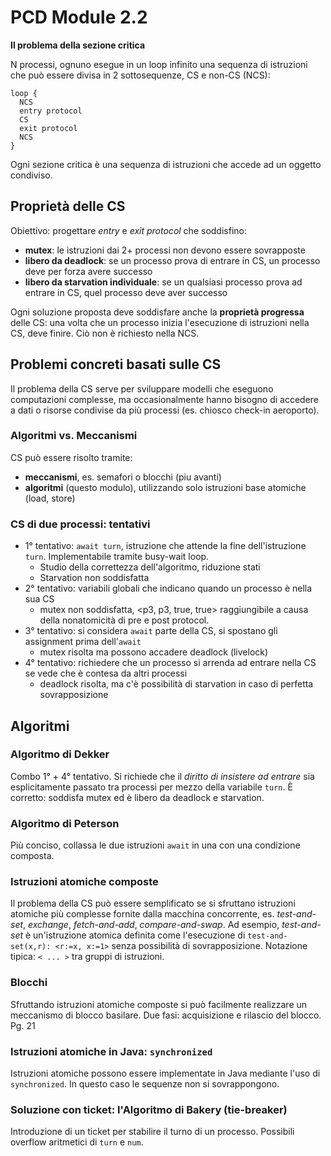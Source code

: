 # PCD Module 2.2

**Il problema della sezione critica**

N processi, ognuno esegue in un loop infinito una sequenza di istruzioni che può essere divisa in 2 sottosequenze, CS e non-CS (NCS):

```
loop {
  NCS
  entry protocol
  CS
  exit protocol
  NCS
}
```

Ogni sezione critica è una sequenza di istruzioni che accede ad un oggetto condiviso.

## Proprietà delle CS

Obiettivo: progettare *entry* e *exit protocol* che soddisfino:

- **mutex**: le istruzioni dai 2+ processi non devono essere sovrapposte
- **libero da deadlock**: se un processo prova di entrare in CS, un processo deve per forza avere successo
- **libero da starvation individuale**: se un qualsiasi processo prova ad entrare in CS, quel processo deve aver successo 

Ogni soluzione proposta deve soddisfare anche la **proprietà progressa** delle CS: una volta che un processo inizia l'esecuzione di istruzioni nella CS, deve finire. Ciò non è richiesto nella NCS.

## Problemi concreti basati sulle CS

Il problema della CS serve per sviluppare modelli che eseguono computazioni complesse, ma occasionalmente hanno bisogno di accedere a dati o risorse condivise da più processi (es. chiosco check-in aeroporto).

### Algoritmi vs. Meccanismi

CS può essere risolto tramite:

- **meccanismi**, es. semafori o blocchi (piu avanti)
- **algoritmi** (questo modulo), utilizzando solo istruzioni base atomiche (load, store)

### CS di due processi: tentativi

- 1° tentativo: `await turn`, istruzione che attende la fine dell'istruzione `turn`. Implementabile tramite busy-wait loop.
	- Studio della correttezza dell'algoritmo, riduzione stati
	- Starvation non soddisfatta
- 2° tentativo: variabili globali che indicano quando un processo è nella sua CS
	- mutex non soddisfatta, <p3, p3, true, true> raggiungibile a causa della nonatomicità di pre e post protocol.
- 3° tentativo: si considera `await` parte della CS, si spostano gli assignment prima dell'`await`
	- mutex risolta ma possono accadere deadlock (livelock)
- 4° tentativo: richiedere che un processo si arrenda ad entrare nella CS se vede che è contesa da altri processi
	- deadlock risolta, ma c'è possibilità di starvation in caso di perfetta sovrapposizione

## Algoritmi

### Algoritmo di Dekker

Combo 1° + 4° tentativo. Si richiede che il _diritto di insistere ad entrare_ sia esplicitamente passato tra processi per mezzo della variabile `turn`. È corretto: soddisfa mutex ed è libero da deadlock e starvation.

### Algoritmo di Peterson

Più conciso, collassa le due istruzioni `await` in una con una condizione composta.

### Istruzioni atomiche composte

Il problema della CS può essere semplificato se si sfruttano istruzioni atomiche più complesse fornite dalla macchina concorrente, es. _test-and-set_, _exchange_, _fetch-and-add_, _compare-and-swap_. Ad esempio, _test-and-set_ è un'istruzione atomica definita come l'esecuzione di `test-and-set(x,r): <r:=x, x:=1>` senza possibilità di sovrapposizione. Notazione tipica: `< ... >` tra gruppi di istruzioni.

### Blocchi

Sfruttando istruzioni atomiche composte si può facilmente realizzare un meccanismo di blocco basilare. Due fasi: acquisizione e rilascio del blocco. Pg. 21

### Istruzioni atomiche in Java: `synchronized`

Istruzioni atomiche possono essere implementate in Java mediante l'uso di `synchronized`. In questo caso le sequenze non si sovrappongono.

### Soluzione con ticket: l'Algoritmo di Bakery (tie-breaker)

Introduzione di un ticket per stabilire il turno di un processo. Possibili overflow aritmetici di `turn` e `num`.

